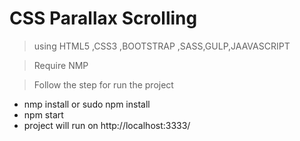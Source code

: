 # CSS Parallax Scrolling

> using HTML5 ,CSS3 ,BOOTSTRAP ,SASS,GULP,JAAVASCRIPT

> Require NMP

>Follow the step for run the project
- nmp install or sudo npm install
- npm start
- project will run on http://localhost:3333/
